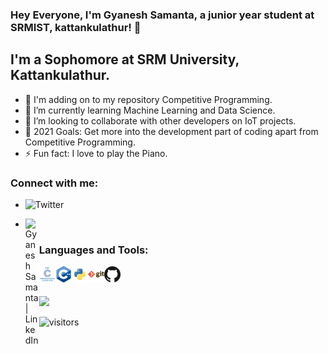 ### Hey Everyone, I'm Gyanesh Samanta, a junior year student at SRMIST, kattankulathur! 👋

## I'm a Sophomore at SRM University, Kattankulathur.

- 🔭 I'm adding on to my repository Competitive Programming.
- 🌱 I’m currently learning Machine Learning and Data Science.
- 👯 I’m looking to collaborate with other developers on IoT projects.
- 🥅 2021 Goals: Get more into the development part of coding apart from Competitive Programming. 
- ⚡ Fun fact: I love to play the Piano.


### Connect with me:



 - ![Twitter](https://img.shields.io/twitter/follow/samanta_gyanesh?color=1DA1F2&logo=Twitter&style=for-the-badge)


 - [<img align="left" alt="Gyanesh Samanta | LinkedIn" width="22px" src="https://user-images.githubusercontent.com/52783096/125200074-e88d4700-e286-11eb-93fc-9e8c2eb782e2.png" />][linkedin]

### Languages and Tools:
<img align="left" alt="C" width="26px" src="https://raw.githubusercontent.com/github/explore/80688e429a7d4ef2fca1e82350fe8e3517d3494d/topics/c/c.png" />
<img align="left" alt="C++" width="26px" src="https://raw.githubusercontent.com/github/explore/80688e429a7d4ef2fca1e82350fe8e3517d3494d/topics/cpp/cpp.png" />
<img align="left" alt="Python" width="26px" src="https://raw.githubusercontent.com/github/explore/80688e429a7d4ef2fca1e82350fe8e3517d3494d/topics/python/python.png"/>
<img align="left" alt="Git" width="26px" src="https://raw.githubusercontent.com/github/explore/80688e429a7d4ef2fca1e82350fe8e3517d3494d/topics/git/git.png" />
<img align="left" alt="GitHub" width="26px" src="https://raw.githubusercontent.com/github/explore/78df643247d429f6cc873026c0622819ad797942/topics/github/github.png" />

<br />
<br />

<!--<a href="https://github.com/ampsteric/ampsteric" align="right">
  <img align="center" src="https://github-readme-stats.vercel.app/api?username=GyaneshSamanta&show_icons=true&line_height=35&count_private=true&title_color=ffffff&text_color=c9cacc&icon_color=2bbc8a&bg_color=1d1f21" alt="Gyanesh's GitHub Stats" />
</a>-->

![](https://github-profile-summary-cards.vercel.app/api/cards/profile-details?username=GyaneshSamanta&theme=monokai) 


![visitors](https://visitor-badge.glitch.me/badge?page_id=${GyaneshSamanta})



[twitter]: https://twitter.com/samanta_gyanesh
[linkedin]: https://www.linkedin.com/in/gyanesh-s-1a7a9b122/
